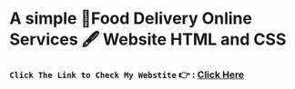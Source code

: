 # A simple 📝Food Delivery Online Services  🖋️ Website HTML and CSS  
### `Click The Link to Check My Webstite` 👉 : [Click Here](https://bestonlinefooddeliveryservice-harshit.netlify.app/)
